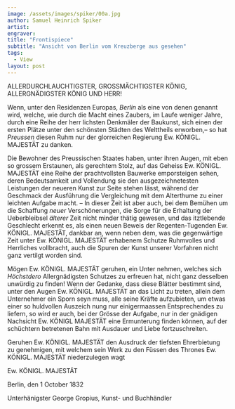 ```yaml
---
image: /assets/images/spiker/00a.jpg
author: Samuel Heinrich Spiker
artist: 
engraver: 
title: "Frontispiece"
subtitle: "Ansicht von Berlin vom Kreuzberge aus gesehen"
tags:
  - View
layout: post
---
```

ALLERDURCHLAUCHTIGSTER,
GROSSMÄCHTIGSTER KÖNIG,
ALLERGNÄDIGSTER KÖNIG UND HERR!

Wenn, unter den Residenzen Europas, _Berlin_ als eine von denen genannt wird, welche, wie durch die Macht eines Zaubers, im Laufe weniger Jahre, durch eine Reihe der herr lichsten Denkmäler der Baukunst, sich einen der ersten Plätze unter den schönsten Städten des Welttheils erworben,– so hat _Preussen_ diesen Ruhm nur der glorreichen Regierung Ew. KÖNIGL. MAJESTÄT zu danken.

Die Bewohner des Preussischen Staates haben, unter ihren Augen, mit eben so grossem Erstaunen, als gerechtem Stolz, auf das Geheiss Ew. KÖNIGL. MAJESTÄT eine Reihe der prachtvollsten Bauwerke emporsteigen sehen, deren Bedeutsamkeit und Vollendung sie den ausgezeichnetesten Leistungen der neueren Kunst zur Seite stehen lässt, während der Geschmack der Ausführung die Vergleichung mit dem Alterthume zu einer leichten Aufgabe macht. – In dieser Zeit ist aber auch, bei dem Bemühen um die Schaffung *neuer* Verschönerungen, die Sorge für die Erhaltung der Ueberbleibsel *älterer* Zeit nicht minder thätig gewesen, und das itztlebende Geschlecht erkennt es, als einen neuen Beweis der Regenten-Tugenden Ew. KÖNIGL. MAJESTÄT, dankbar an, wenn neben dem, was die gegenwärtige Zeit unter Ew. KÖNIGL. MAJESTÄT erhabenem Schutze Ruhmvolles und Herrliches vollbracht, auch die Spuren der Kunst unserer Vorfahren nicht ganz vertilgt worden sind.

Mögen Ew. KÖNIGL. MAJESTÄT geruhen, ein Unter nehmen, welches sich *Höchstdero* Allergnädigsten Schutzes zu erfreuen hat, nicht ganz desselben unwürdig zu finden! Wenn der Gedanke, dass diese Blätter bestimmt sind, unter den Augen Ew. KÖNIGL. MAJESTÄT an das Licht zu treten, allein dem Unternehmer ein Sporn seyn muss, alle seine Kräfte aufzubieten, um etwas einer so huldvollen Auszeich nung nur einigermaassen Entsprechendes zu liefern, so wird er auch, bei der Grösse der Aufgabe, nur in der gnädigen Nachsicht Ew. KÖNIGL MAJESTÄT eine Ermunterung finden können, auf der schüchtern betretenen Bahn mit Ausdauer und Liebe fortzuschreiten.

Geruhen Ew. KÖNIGL. MAJESTÄT den Ausdruck der tiefsten Ehrerbietung zu genehmigen, mit welchem sein Werk zu den Füssen des Thrones Ew. KÖNIGL. MAJESTÄT niederzulegen wagt

Ew. KÖNIGL. MAJESTÄT

Berlin, den 1 October 1832

Unterhänigster
George Gropius, Kunst- und Buchhändler